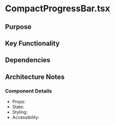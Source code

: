 # CompactProgressBar.tsx

## Purpose

## Key Functionality

## Dependencies

## Architecture Notes

### Component Details
- Props: 
- State: 
- Styling: 
- Accessibility: 
